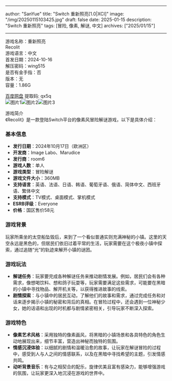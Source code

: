 
---
author: "SanYue"
title: "Switch 重新照亮[1.0|XCI]"
image: "/img/20250115103425.jpg"
draft: false
date: 2025-01-15
description: "Switch 重新照亮"
tags: [冒险, 像素, 解谜, 中文]
archives: ["2025/01/15"]

---

游戏名称：重新照亮   
Recolit    
游戏语言：中文  
首发日期：2024-10-16  
解压密码：wing515  
是否有金手指：否  
版本：无   
容量：1.86G

[百度网盘](https://pan.baidu.com/s/1IMEyzqsPbrd5Laom-RwP1g) 提取码: qx5q  
![图片1](/img/ae2e3c.jpg)![图片2](/img/c1203e.jpg)![图片3](/img/d71b84.jpg)  

游戏简介  
《Recolit》是一款登陆Switch平台的像素风冒险解谜游戏，以下是具体介绍：

### 基本信息
- **发行日期**：2024年10月17日（欧洲区）
- **开发商**：Image Labo、Marudice
- **发行商**：room6
- **游戏人数**：单人
- **游戏类型**：冒险解谜
- **游戏文件大小**：360MB
- **支持语言**：英语、法语、日语、韩语、葡萄牙语、俄语、简体中文、西班牙语、繁体中文
- **支持模式**：TV模式、桌面模式、掌机模式
- **ESRB评级**：Everyone
- **价格**：国区售价58元

### 游戏背景
玩家所乘坐的太空船坠毁后，来到了一个看似普通实则充满神秘的小镇。这里的天空永远是黑色的，但居民们依旧过着平常的生活，玩家需要在这个极夜小镇中探索，通过追随“光”的轨迹来解开小镇的谜团。

### 游戏玩法
- **解谜任务**：玩家要完成各种解谜任务来推动剧情发展。例如，居民们会有各种需求，像想喝饮料、想和鸽子玩耍等，玩家需要满足这些需求，可能要在黑暗的小镇中寻找物品、解开机关等，以获得推进故事的线索。
- **剧情探索**：与小镇中的居民互动，了解他们的故事和需求，通过完成任务和对话来逐步揭示小镇的秘密和背后的真相。在冒险过程中，还会遇到一位神秘少女，她的话语和出现的时机都与剧情紧密相关，引导玩家不断深入探索。

### 游戏特色
- **像素艺术风格**：采用独特的像素画风，将黑暗的小镇场景和各具特色的角色生动地展现出来，细节丰富，营造出神秘而独特的氛围。
- **情感沉浸体验**：以细腻的剧情和温暖治愈的故事，让玩家在解谜冒险的过程中，感受到人与人之间的情感联系，以及在黑暗中寻找希望的主题，引发情感共鸣。
- **动听背景音乐**：有与之相契合的配乐，旋律优美且富有感染力，能够增强游戏的氛围，让玩家更深入地沉浸在游戏的世界中。

